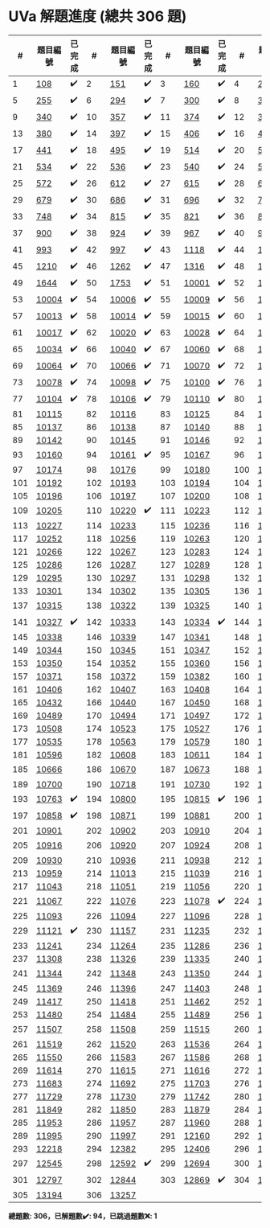 # UVa 解題進度 (總共 306 題)

| # |題目編號|已完成| # |題目編號|已完成| # |題目編號|已完成| # |題目編號|已完成|
|---|-----------|----------|---|-----------|----------|---|-----------|----------|---|-----------|----------|
| 1 |   <a href="https://onlinejudge.org/external/1/108.pdf" target="_blank">108</a>   |  ✔️  | 2 |   <a href="https://onlinejudge.org/external/1/151.pdf" target="_blank">151</a>   |  ✔️  | 3 |   <a href="https://onlinejudge.org/external/1/160.pdf" target="_blank">160</a>   |  ✔️  | 4 |   <a href="https://onlinejudge.org/external/2/245.pdf" target="_blank">245</a>   |  ✔️  |
| 5 |   <a href="https://onlinejudge.org/external/2/255.pdf" target="_blank">255</a>   |  ✔️  | 6 |   <a href="https://onlinejudge.org/external/2/294.pdf" target="_blank">294</a>   |  ✔️  | 7 |   <a href="https://onlinejudge.org/external/3/300.pdf" target="_blank">300</a>   |  ✔️  | 8 |   <a href="https://onlinejudge.org/external/3/337.pdf" target="_blank">337</a>   |  ✔️  |
| 9 |   <a href="https://onlinejudge.org/external/3/340.pdf" target="_blank">340</a>   |  ✔️  | 10 |   <a href="https://onlinejudge.org/external/3/357.pdf" target="_blank">357</a>   |  ✔️  | 11 |   <a href="https://onlinejudge.org/external/3/374.pdf" target="_blank">374</a>   |  ✔️  | 12 |   <a href="https://onlinejudge.org/external/3/378.pdf" target="_blank">378</a>   |  ✔️  |
| 13 |   <a href="https://onlinejudge.org/external/3/380.pdf" target="_blank">380</a>   |  ✔️  | 14 |   <a href="https://onlinejudge.org/external/3/397.pdf" target="_blank">397</a>   |  ✔️  | 15 |   <a href="https://onlinejudge.org/external/4/406.pdf" target="_blank">406</a>   |  ✔️  | 16 |   <a href="https://onlinejudge.org/external/4/439.pdf" target="_blank">439</a>   |  ✔️  |
| 17 |   <a href="https://onlinejudge.org/external/4/441.pdf" target="_blank">441</a>   |  ✔️  | 18 |   <a href="https://onlinejudge.org/external/4/495.pdf" target="_blank">495</a>   |  ✔️  | 19 |   <a href="https://onlinejudge.org/external/5/514.pdf" target="_blank">514</a>   |  ✔️  | 20 |   <a href="https://onlinejudge.org/external/5/516.pdf" target="_blank">516</a>   |  ✔️  |
| 21 |   <a href="https://onlinejudge.org/external/5/534.pdf" target="_blank">534</a>   |  ✔️  | 22 |   <a href="https://onlinejudge.org/external/5/536.pdf" target="_blank">536</a>   |  ✔️  | 23 |   <a href="https://onlinejudge.org/external/5/540.pdf" target="_blank">540</a>   |  ✔️  | 24 |   <a href="https://onlinejudge.org/external/5/543.pdf" target="_blank">543</a>   |  ✔️  |
| 25 |   <a href="https://onlinejudge.org/external/5/572.pdf" target="_blank">572</a>   |  ✔️  | 26 |   <a href="https://onlinejudge.org/external/6/612.pdf" target="_blank">612</a>   |  ✔️  | 27 |   <a href="https://onlinejudge.org/external/6/615.pdf" target="_blank">615</a>   |  ✔️  | 28 |   <a href="https://onlinejudge.org/external/6/657.pdf" target="_blank">657</a>   |  ✔️  |
| 29 |   <a href="https://onlinejudge.org/external/6/679.pdf" target="_blank">679</a>   |  ✔️  | 30 |   <a href="https://onlinejudge.org/external/6/686.pdf" target="_blank">686</a>   |  ✔️  | 31 |   <a href="https://onlinejudge.org/external/6/696.pdf" target="_blank">696</a>   |  ✔️  | 32 |   <a href="https://onlinejudge.org/external/7/722.pdf" target="_blank">722</a>   |  ✔️  |
| 33 |   <a href="https://onlinejudge.org/external/7/748.pdf" target="_blank">748</a>   |  ✔️  | 34 |   <a href="https://onlinejudge.org/external/8/815.pdf" target="_blank">815</a>   |  ✔️  | 35 |   <a href="https://onlinejudge.org/external/8/821.pdf" target="_blank">821</a>   |  ✔️  | 36 |   <a href="https://onlinejudge.org/external/8/855.pdf" target="_blank">855</a>   |  ✔️  |
| 37 |   <a href="https://onlinejudge.org/external/9/900.pdf" target="_blank">900</a>   |  ✔️  | 38 |   <a href="https://onlinejudge.org/external/9/924.pdf" target="_blank">924</a>   |  ✔️  | 39 |   <a href="https://onlinejudge.org/external/9/967.pdf" target="_blank">967</a>   |  ✔️  | 40 |   <a href="https://onlinejudge.org/external/9/991.pdf" target="_blank">991</a>   |  ✔️  |
| 41 |   <a href="https://onlinejudge.org/external/9/993.pdf" target="_blank">993</a>   |  ✔️  | 42 |   <a href="https://onlinejudge.org/external/9/997.pdf" target="_blank">997</a>   |  ✔️  | 43 |   <a href="https://onlinejudge.org/external/11/1118.pdf" target="_blank">1118</a>   |  ✔️  | 44 |   <a href="https://onlinejudge.org/external/12/1200.pdf" target="_blank">1200</a>   |  ✔️  |
| 45 |   <a href="https://onlinejudge.org/external/12/1210.pdf" target="_blank">1210</a>   |  ✔️  | 46 |   <a href="https://onlinejudge.org/external/12/1262.pdf" target="_blank">1262</a>   |  ✔️  | 47 |   <a href="https://onlinejudge.org/external/13/1316.pdf" target="_blank">1316</a>   |  ✔️  | 48 |   <a href="https://onlinejudge.org/external/16/1640.pdf" target="_blank">1640</a>   |  ✔️  |
| 49 |   <a href="https://onlinejudge.org/external/16/1644.pdf" target="_blank">1644</a>   |  ✔️  | 50 |   <a href="https://onlinejudge.org/external/17/1753.pdf" target="_blank">1753</a>   |  ✔️  | 51 |   <a href="https://onlinejudge.org/external/100/10001.pdf" target="_blank">10001</a>   |  ✔️  | 52 |   <a href="https://onlinejudge.org/external/100/10002.pdf" target="_blank">10002</a>   |  ✔️  |
| 53 |   <a href="https://onlinejudge.org/external/100/10004.pdf" target="_blank">10004</a>   |  ✔️  | 54 |   <a href="https://onlinejudge.org/external/100/10006.pdf" target="_blank">10006</a>   |  ✔️  | 55 |   <a href="https://onlinejudge.org/external/100/10009.pdf" target="_blank">10009</a>   |  ✔️  | 56 |   <a href="https://onlinejudge.org/external/100/10010.pdf" target="_blank">10010</a>   |  ✔️  |
| 57 |   <a href="https://onlinejudge.org/external/100/10013.pdf" target="_blank">10013</a>   |  ✔️  | 58 |   <a href="https://onlinejudge.org/external/100/10014.pdf" target="_blank">10014</a>   |  ✔️  | 59 |   <a href="https://onlinejudge.org/external/100/10015.pdf" target="_blank">10015</a>   |  ✔️  | 60 |   <a href="https://onlinejudge.org/external/100/10016.pdf" target="_blank">10016</a>   |  ✔️  |
| 61 |   <a href="https://onlinejudge.org/external/100/10017.pdf" target="_blank">10017</a>   |  ✔️  | 62 |   <a href="https://onlinejudge.org/external/100/10020.pdf" target="_blank">10020</a>   |  ✔️  | 63 |   <a href="https://onlinejudge.org/external/100/10028.pdf" target="_blank">10028</a>   |  ✔️  | 64 |   <a href="https://onlinejudge.org/external/100/10030.pdf" target="_blank">10030</a>   |  ❌  |
| 65 |   <a href="https://onlinejudge.org/external/100/10034.pdf" target="_blank">10034</a>   |  ✔️  | 66 |   <a href="https://onlinejudge.org/external/100/10040.pdf" target="_blank">10040</a>   |  ✔️  | 67 |   <a href="https://onlinejudge.org/external/100/10060.pdf" target="_blank">10060</a>   |  ✔️  | 68 |   <a href="https://onlinejudge.org/external/100/10063.pdf" target="_blank">10063</a>   |  ✔️  |
| 69 |   <a href="https://onlinejudge.org/external/100/10064.pdf" target="_blank">10064</a>   |  ✔️  | 70 |   <a href="https://onlinejudge.org/external/100/10066.pdf" target="_blank">10066</a>   |  ✔️  | 71 |   <a href="https://onlinejudge.org/external/100/10070.pdf" target="_blank">10070</a>   |  ✔️  | 72 |   <a href="https://onlinejudge.org/external/100/10077.pdf" target="_blank">10077</a>   |  ✔️  |
| 73 |   <a href="https://onlinejudge.org/external/100/10078.pdf" target="_blank">10078</a>   |  ✔️  | 74 |   <a href="https://onlinejudge.org/external/100/10098.pdf" target="_blank">10098</a>   |  ✔️  | 75 |   <a href="https://onlinejudge.org/external/101/10100.pdf" target="_blank">10100</a>   |  ✔️  | 76 |   <a href="https://onlinejudge.org/external/101/10102.pdf" target="_blank">10102</a>   |  ✔️  |
| 77 |   <a href="https://onlinejudge.org/external/101/10104.pdf" target="_blank">10104</a>   |  ✔️  | 78 |   <a href="https://onlinejudge.org/external/101/10106.pdf" target="_blank">10106</a>   |  ✔️  | 79 |   <a href="https://onlinejudge.org/external/101/10110.pdf" target="_blank">10110</a>   |  ✔️  | 80 |   <a href="https://onlinejudge.org/external/101/10114.pdf" target="_blank">10114</a>   |    |
| 81 |   <a href="https://onlinejudge.org/external/101/10115.pdf" target="_blank">10115</a>   |    | 82 |   <a href="https://onlinejudge.org/external/101/10116.pdf" target="_blank">10116</a>   |    | 83 |   <a href="https://onlinejudge.org/external/101/10125.pdf" target="_blank">10125</a>   |    | 84 |   <a href="https://onlinejudge.org/external/101/10127.pdf" target="_blank">10127</a>   |    |
| 85 |   <a href="https://onlinejudge.org/external/101/10137.pdf" target="_blank">10137</a>   |    | 86 |   <a href="https://onlinejudge.org/external/101/10138.pdf" target="_blank">10138</a>   |    | 87 |   <a href="https://onlinejudge.org/external/101/10140.pdf" target="_blank">10140</a>   |    | 88 |   <a href="https://onlinejudge.org/external/101/10141.pdf" target="_blank">10141</a>   |    |
| 89 |   <a href="https://onlinejudge.org/external/101/10142.pdf" target="_blank">10142</a>   |    | 90 |   <a href="https://onlinejudge.org/external/101/10145.pdf" target="_blank">10145</a>   |    | 91 |   <a href="https://onlinejudge.org/external/101/10146.pdf" target="_blank">10146</a>   |    | 92 |   <a href="https://onlinejudge.org/external/101/10152.pdf" target="_blank">10152</a>   |    |
| 93 |   <a href="https://onlinejudge.org/external/101/10160.pdf" target="_blank">10160</a>   |    | 94 |   <a href="https://onlinejudge.org/external/101/10161.pdf" target="_blank">10161</a>   |  ✔️  | 95 |   <a href="https://onlinejudge.org/external/101/10167.pdf" target="_blank">10167</a>   |    | 96 |   <a href="https://onlinejudge.org/external/101/10172.pdf" target="_blank">10172</a>   |    |
| 97 |   <a href="https://onlinejudge.org/external/101/10174.pdf" target="_blank">10174</a>   |    | 98 |   <a href="https://onlinejudge.org/external/101/10176.pdf" target="_blank">10176</a>   |    | 99 |   <a href="https://onlinejudge.org/external/101/10180.pdf" target="_blank">10180</a>   |    | 100 |   <a href="https://onlinejudge.org/external/101/10182.pdf" target="_blank">10182</a>   |    |
| 101 |   <a href="https://onlinejudge.org/external/101/10192.pdf" target="_blank">10192</a>   |    | 102 |   <a href="https://onlinejudge.org/external/101/10193.pdf" target="_blank">10193</a>   |    | 103 |   <a href="https://onlinejudge.org/external/101/10194.pdf" target="_blank">10194</a>   |    | 104 |   <a href="https://onlinejudge.org/external/101/10195.pdf" target="_blank">10195</a>   |    |
| 105 |   <a href="https://onlinejudge.org/external/101/10196.pdf" target="_blank">10196</a>   |    | 106 |   <a href="https://onlinejudge.org/external/101/10197.pdf" target="_blank">10197</a>   |    | 107 |   <a href="https://onlinejudge.org/external/102/10200.pdf" target="_blank">10200</a>   |    | 108 |   <a href="https://onlinejudge.org/external/102/10203.pdf" target="_blank">10203</a>   |    |
| 109 |   <a href="https://onlinejudge.org/external/102/10205.pdf" target="_blank">10205</a>   |    | 110 |   <a href="https://onlinejudge.org/external/102/10220.pdf" target="_blank">10220</a>   |  ✔️  | 111 |   <a href="https://onlinejudge.org/external/102/10223.pdf" target="_blank">10223</a>   |    | 112 |   <a href="https://onlinejudge.org/external/102/10225.pdf" target="_blank">10225</a>   |    |
| 113 |   <a href="https://onlinejudge.org/external/102/10227.pdf" target="_blank">10227</a>   |    | 114 |   <a href="https://onlinejudge.org/external/102/10233.pdf" target="_blank">10233</a>   |    | 115 |   <a href="https://onlinejudge.org/external/102/10236.pdf" target="_blank">10236</a>   |    | 116 |   <a href="https://onlinejudge.org/external/102/10238.pdf" target="_blank">10238</a>   |    |
| 117 |   <a href="https://onlinejudge.org/external/102/10252.pdf" target="_blank">10252</a>   |    | 118 |   <a href="https://onlinejudge.org/external/102/10256.pdf" target="_blank">10256</a>   |    | 119 |   <a href="https://onlinejudge.org/external/102/10263.pdf" target="_blank">10263</a>   |    | 120 |   <a href="https://onlinejudge.org/external/102/10264.pdf" target="_blank">10264</a>   |    |
| 121 |   <a href="https://onlinejudge.org/external/102/10266.pdf" target="_blank">10266</a>   |    | 122 |   <a href="https://onlinejudge.org/external/102/10267.pdf" target="_blank">10267</a>   |    | 123 |   <a href="https://onlinejudge.org/external/102/10283.pdf" target="_blank">10283</a>   |    | 124 |   <a href="https://onlinejudge.org/external/102/10284.pdf" target="_blank">10284</a>   |    |
| 125 |   <a href="https://onlinejudge.org/external/102/10286.pdf" target="_blank">10286</a>   |    | 126 |   <a href="https://onlinejudge.org/external/102/10287.pdf" target="_blank">10287</a>   |    | 127 |   <a href="https://onlinejudge.org/external/102/10289.pdf" target="_blank">10289</a>   |    | 128 |   <a href="https://onlinejudge.org/external/102/10293.pdf" target="_blank">10293</a>   |    |
| 129 |   <a href="https://onlinejudge.org/external/102/10295.pdf" target="_blank">10295</a>   |    | 130 |   <a href="https://onlinejudge.org/external/102/10297.pdf" target="_blank">10297</a>   |    | 131 |   <a href="https://onlinejudge.org/external/102/10298.pdf" target="_blank">10298</a>   |    | 132 |   <a href="https://onlinejudge.org/external/102/10299.pdf" target="_blank">10299</a>   |    |
| 133 |   <a href="https://onlinejudge.org/external/103/10301.pdf" target="_blank">10301</a>   |    | 134 |   <a href="https://onlinejudge.org/external/103/10302.pdf" target="_blank">10302</a>   |    | 135 |   <a href="https://onlinejudge.org/external/103/10305.pdf" target="_blank">10305</a>   |    | 136 |   <a href="https://onlinejudge.org/external/103/10311.pdf" target="_blank">10311</a>   |    |
| 137 |   <a href="https://onlinejudge.org/external/103/10315.pdf" target="_blank">10315</a>   |    | 138 |   <a href="https://onlinejudge.org/external/103/10322.pdf" target="_blank">10322</a>   |    | 139 |   <a href="https://onlinejudge.org/external/103/10325.pdf" target="_blank">10325</a>   |    | 140 |   <a href="https://onlinejudge.org/external/103/10326.pdf" target="_blank">10326</a>   |  ✔️  |
| 141 |   <a href="https://onlinejudge.org/external/103/10327.pdf" target="_blank">10327</a>   |  ✔️  | 142 |   <a href="https://onlinejudge.org/external/103/10333.pdf" target="_blank">10333</a>   |    | 143 |   <a href="https://onlinejudge.org/external/103/10334.pdf" target="_blank">10334</a>   |  ✔️  | 144 |   <a href="https://onlinejudge.org/external/103/10336.pdf" target="_blank">10336</a>   |    |
| 145 |   <a href="https://onlinejudge.org/external/103/10338.pdf" target="_blank">10338</a>   |    | 146 |   <a href="https://onlinejudge.org/external/103/10339.pdf" target="_blank">10339</a>   |    | 147 |   <a href="https://onlinejudge.org/external/103/10341.pdf" target="_blank">10341</a>   |    | 148 |   <a href="https://onlinejudge.org/external/103/10343.pdf" target="_blank">10343</a>   |    |
| 149 |   <a href="https://onlinejudge.org/external/103/10344.pdf" target="_blank">10344</a>   |    | 150 |   <a href="https://onlinejudge.org/external/103/10345.pdf" target="_blank">10345</a>   |    | 151 |   <a href="https://onlinejudge.org/external/103/10347.pdf" target="_blank">10347</a>   |    | 152 |   <a href="https://onlinejudge.org/external/103/10348.pdf" target="_blank">10348</a>   |    |
| 153 |   <a href="https://onlinejudge.org/external/103/10350.pdf" target="_blank">10350</a>   |    | 154 |   <a href="https://onlinejudge.org/external/103/10352.pdf" target="_blank">10352</a>   |    | 155 |   <a href="https://onlinejudge.org/external/103/10360.pdf" target="_blank">10360</a>   |    | 156 |   <a href="https://onlinejudge.org/external/103/10368.pdf" target="_blank">10368</a>   |    |
| 157 |   <a href="https://onlinejudge.org/external/103/10371.pdf" target="_blank">10371</a>   |    | 158 |   <a href="https://onlinejudge.org/external/103/10372.pdf" target="_blank">10372</a>   |    | 159 |   <a href="https://onlinejudge.org/external/103/10382.pdf" target="_blank">10382</a>   |    | 160 |   <a href="https://onlinejudge.org/external/104/10405.pdf" target="_blank">10405</a>   |    |
| 161 |   <a href="https://onlinejudge.org/external/104/10406.pdf" target="_blank">10406</a>   |    | 162 |   <a href="https://onlinejudge.org/external/104/10407.pdf" target="_blank">10407</a>   |    | 163 |   <a href="https://onlinejudge.org/external/104/10408.pdf" target="_blank">10408</a>   |    | 164 |   <a href="https://onlinejudge.org/external/104/10427.pdf" target="_blank">10427</a>   |    |
| 165 |   <a href="https://onlinejudge.org/external/104/10432.pdf" target="_blank">10432</a>   |    | 166 |   <a href="https://onlinejudge.org/external/104/10440.pdf" target="_blank">10440</a>   |    | 167 |   <a href="https://onlinejudge.org/external/104/10450.pdf" target="_blank">10450</a>   |    | 168 |   <a href="https://onlinejudge.org/external/104/10466.pdf" target="_blank">10466</a>   |    |
| 169 |   <a href="https://onlinejudge.org/external/104/10489.pdf" target="_blank">10489</a>   |    | 170 |   <a href="https://onlinejudge.org/external/104/10494.pdf" target="_blank">10494</a>   |    | 171 |   <a href="https://onlinejudge.org/external/104/10497.pdf" target="_blank">10497</a>   |    | 172 |   <a href="https://onlinejudge.org/external/105/10504.pdf" target="_blank">10504</a>   |    |
| 173 |   <a href="https://onlinejudge.org/external/105/10508.pdf" target="_blank">10508</a>   |    | 174 |   <a href="https://onlinejudge.org/external/105/10523.pdf" target="_blank">10523</a>   |    | 175 |   <a href="https://onlinejudge.org/external/105/10527.pdf" target="_blank">10527</a>   |    | 176 |   <a href="https://onlinejudge.org/external/105/10533.pdf" target="_blank">10533</a>   |    |
| 177 |   <a href="https://onlinejudge.org/external/105/10535.pdf" target="_blank">10535</a>   |    | 178 |   <a href="https://onlinejudge.org/external/105/10563.pdf" target="_blank">10563</a>   |    | 179 |   <a href="https://onlinejudge.org/external/105/10579.pdf" target="_blank">10579</a>   |    | 180 |   <a href="https://onlinejudge.org/external/105/10583.pdf" target="_blank">10583</a>   |    |
| 181 |   <a href="https://onlinejudge.org/external/105/10596.pdf" target="_blank">10596</a>   |    | 182 |   <a href="https://onlinejudge.org/external/106/10608.pdf" target="_blank">10608</a>   |    | 183 |   <a href="https://onlinejudge.org/external/106/10611.pdf" target="_blank">10611</a>   |    | 184 |   <a href="https://onlinejudge.org/external/106/10625.pdf" target="_blank">10625</a>   |    |
| 185 |   <a href="https://onlinejudge.org/external/106/10666.pdf" target="_blank">10666</a>   |    | 186 |   <a href="https://onlinejudge.org/external/106/10670.pdf" target="_blank">10670</a>   |    | 187 |   <a href="https://onlinejudge.org/external/106/10673.pdf" target="_blank">10673</a>   |    | 188 |   <a href="https://onlinejudge.org/external/106/10684.pdf" target="_blank">10684</a>   |  ✔️  |
| 189 |   <a href="https://onlinejudge.org/external/107/10700.pdf" target="_blank">10700</a>   |    | 190 |   <a href="https://onlinejudge.org/external/107/10718.pdf" target="_blank">10718</a>   |    | 191 |   <a href="https://onlinejudge.org/external/107/10730.pdf" target="_blank">10730</a>   |    | 192 |   <a href="https://onlinejudge.org/external/107/10738.pdf" target="_blank">10738</a>   |    |
| 193 |   <a href="https://onlinejudge.org/external/107/10763.pdf" target="_blank">10763</a>   |  ✔️  | 194 |   <a href="https://onlinejudge.org/external/108/10800.pdf" target="_blank">10800</a>   |    | 195 |   <a href="https://onlinejudge.org/external/108/10815.pdf" target="_blank">10815</a>   |  ✔️  | 196 |   <a href="https://onlinejudge.org/external/108/10820.pdf" target="_blank">10820</a>   |    |
| 197 |   <a href="https://onlinejudge.org/external/108/10858.pdf" target="_blank">10858</a>   |  ✔️  | 198 |   <a href="https://onlinejudge.org/external/108/10871.pdf" target="_blank">10871</a>   |    | 199 |   <a href="https://onlinejudge.org/external/108/10881.pdf" target="_blank">10881</a>   |    | 200 |   <a href="https://onlinejudge.org/external/108/10887.pdf" target="_blank">10887</a>   |    |
| 201 |   <a href="https://onlinejudge.org/external/109/10901.pdf" target="_blank">10901</a>   |    | 202 |   <a href="https://onlinejudge.org/external/109/10902.pdf" target="_blank">10902</a>   |    | 203 |   <a href="https://onlinejudge.org/external/109/10910.pdf" target="_blank">10910</a>   |    | 204 |   <a href="https://onlinejudge.org/external/109/10915.pdf" target="_blank">10915</a>   |    |
| 205 |   <a href="https://onlinejudge.org/external/109/10916.pdf" target="_blank">10916</a>   |    | 206 |   <a href="https://onlinejudge.org/external/109/10920.pdf" target="_blank">10920</a>   |    | 207 |   <a href="https://onlinejudge.org/external/109/10924.pdf" target="_blank">10924</a>   |    | 208 |   <a href="https://onlinejudge.org/external/109/10926.pdf" target="_blank">10926</a>   |  ✔️  |
| 209 |   <a href="https://onlinejudge.org/external/109/10930.pdf" target="_blank">10930</a>   |    | 210 |   <a href="https://onlinejudge.org/external/109/10936.pdf" target="_blank">10936</a>   |    | 211 |   <a href="https://onlinejudge.org/external/109/10938.pdf" target="_blank">10938</a>   |    | 212 |   <a href="https://onlinejudge.org/external/109/10940.pdf" target="_blank">10940</a>   |    |
| 213 |   <a href="https://onlinejudge.org/external/109/10959.pdf" target="_blank">10959</a>   |    | 214 |   <a href="https://onlinejudge.org/external/110/11013.pdf" target="_blank">11013</a>   |    | 215 |   <a href="https://onlinejudge.org/external/110/11039.pdf" target="_blank">11039</a>   |    | 216 |   <a href="https://onlinejudge.org/external/110/11040.pdf" target="_blank">11040</a>   |    |
| 217 |   <a href="https://onlinejudge.org/external/110/11043.pdf" target="_blank">11043</a>   |    | 218 |   <a href="https://onlinejudge.org/external/110/11051.pdf" target="_blank">11051</a>   |    | 219 |   <a href="https://onlinejudge.org/external/110/11056.pdf" target="_blank">11056</a>   |    | 220 |   <a href="https://onlinejudge.org/external/110/11057.pdf" target="_blank">11057</a>   |    |
| 221 |   <a href="https://onlinejudge.org/external/110/11067.pdf" target="_blank">11067</a>   |    | 222 |   <a href="https://onlinejudge.org/external/110/11076.pdf" target="_blank">11076</a>   |    | 223 |   <a href="https://onlinejudge.org/external/110/11078.pdf" target="_blank">11078</a>   |  ✔️  | 224 |   <a href="https://onlinejudge.org/external/110/11086.pdf" target="_blank">11086</a>   |    |
| 225 |   <a href="https://onlinejudge.org/external/110/11093.pdf" target="_blank">11093</a>   |    | 226 |   <a href="https://onlinejudge.org/external/110/11094.pdf" target="_blank">11094</a>   |    | 227 |   <a href="https://onlinejudge.org/external/110/11096.pdf" target="_blank">11096</a>   |    | 228 |   <a href="https://onlinejudge.org/external/111/11115.pdf" target="_blank">11115</a>   |    |
| 229 |   <a href="https://onlinejudge.org/external/111/11121.pdf" target="_blank">11121</a>   |  ✔️  | 230 |   <a href="https://onlinejudge.org/external/111/11157.pdf" target="_blank">11157</a>   |    | 231 |   <a href="https://onlinejudge.org/external/112/11235.pdf" target="_blank">11235</a>   |    | 232 |   <a href="https://onlinejudge.org/external/112/11240.pdf" target="_blank">11240</a>   |    |
| 233 |   <a href="https://onlinejudge.org/external/112/11241.pdf" target="_blank">11241</a>   |    | 234 |   <a href="https://onlinejudge.org/external/112/11264.pdf" target="_blank">11264</a>   |    | 235 |   <a href="https://onlinejudge.org/external/112/11286.pdf" target="_blank">11286</a>   |    | 236 |   <a href="https://onlinejudge.org/external/112/11287.pdf" target="_blank">11287</a>   |    |
| 237 |   <a href="https://onlinejudge.org/external/113/11308.pdf" target="_blank">11308</a>   |    | 238 |   <a href="https://onlinejudge.org/external/113/11326.pdf" target="_blank">11326</a>   |    | 239 |   <a href="https://onlinejudge.org/external/113/11335.pdf" target="_blank">11335</a>   |    | 240 |   <a href="https://onlinejudge.org/external/113/11340.pdf" target="_blank">11340</a>   |    |
| 241 |   <a href="https://onlinejudge.org/external/113/11344.pdf" target="_blank">11344</a>   |    | 242 |   <a href="https://onlinejudge.org/external/113/11348.pdf" target="_blank">11348</a>   |    | 243 |   <a href="https://onlinejudge.org/external/113/11350.pdf" target="_blank">11350</a>   |    | 244 |   <a href="https://onlinejudge.org/external/113/11360.pdf" target="_blank">11360</a>   |  ✔️  |
| 245 |   <a href="https://onlinejudge.org/external/113/11369.pdf" target="_blank">11369</a>   |    | 246 |   <a href="https://onlinejudge.org/external/113/11396.pdf" target="_blank">11396</a>   |    | 247 |   <a href="https://onlinejudge.org/external/114/11403.pdf" target="_blank">11403</a>   |    | 248 |   <a href="https://onlinejudge.org/external/114/11412.pdf" target="_blank">11412</a>   |    |
| 249 |   <a href="https://onlinejudge.org/external/114/11417.pdf" target="_blank">11417</a>   |    | 250 |   <a href="https://onlinejudge.org/external/114/11418.pdf" target="_blank">11418</a>   |    | 251 |   <a href="https://onlinejudge.org/external/114/11462.pdf" target="_blank">11462</a>   |    | 252 |   <a href="https://onlinejudge.org/external/114/11475.pdf" target="_blank">11475</a>   |    |
| 253 |   <a href="https://onlinejudge.org/external/114/11480.pdf" target="_blank">11480</a>   |    | 254 |   <a href="https://onlinejudge.org/external/114/11484.pdf" target="_blank">11484</a>   |    | 255 |   <a href="https://onlinejudge.org/external/114/11489.pdf" target="_blank">11489</a>   |    | 256 |   <a href="https://onlinejudge.org/external/115/11505.pdf" target="_blank">11505</a>   |    |
| 257 |   <a href="https://onlinejudge.org/external/115/11507.pdf" target="_blank">11507</a>   |    | 258 |   <a href="https://onlinejudge.org/external/115/11508.pdf" target="_blank">11508</a>   |    | 259 |   <a href="https://onlinejudge.org/external/115/11515.pdf" target="_blank">11515</a>   |    | 260 |   <a href="https://onlinejudge.org/external/115/11518.pdf" target="_blank">11518</a>   |  ✔️  |
| 261 |   <a href="https://onlinejudge.org/external/115/11519.pdf" target="_blank">11519</a>   |    | 262 |   <a href="https://onlinejudge.org/external/115/11520.pdf" target="_blank">11520</a>   |    | 263 |   <a href="https://onlinejudge.org/external/115/11536.pdf" target="_blank">11536</a>   |    | 264 |   <a href="https://onlinejudge.org/external/115/11538.pdf" target="_blank">11538</a>   |    |
| 265 |   <a href="https://onlinejudge.org/external/115/11550.pdf" target="_blank">11550</a>   |    | 266 |   <a href="https://onlinejudge.org/external/115/11583.pdf" target="_blank">11583</a>   |    | 267 |   <a href="https://onlinejudge.org/external/115/11586.pdf" target="_blank">11586</a>   |    | 268 |   <a href="https://onlinejudge.org/external/116/11609.pdf" target="_blank">11609</a>   |    |
| 269 |   <a href="https://onlinejudge.org/external/116/11614.pdf" target="_blank">11614</a>   |    | 270 |   <a href="https://onlinejudge.org/external/116/11615.pdf" target="_blank">11615</a>   |    | 271 |   <a href="https://onlinejudge.org/external/116/11616.pdf" target="_blank">11616</a>   |    | 272 |   <a href="https://onlinejudge.org/external/116/11629.pdf" target="_blank">11629</a>   |    |
| 273 |   <a href="https://onlinejudge.org/external/116/11683.pdf" target="_blank">11683</a>   |    | 274 |   <a href="https://onlinejudge.org/external/116/11692.pdf" target="_blank">11692</a>   |    | 275 |   <a href="https://onlinejudge.org/external/117/11703.pdf" target="_blank">11703</a>   |    | 276 |   <a href="https://onlinejudge.org/external/117/11714.pdf" target="_blank">11714</a>   |    |
| 277 |   <a href="https://onlinejudge.org/external/117/11729.pdf" target="_blank">11729</a>   |    | 278 |   <a href="https://onlinejudge.org/external/117/11730.pdf" target="_blank">11730</a>   |    | 279 |   <a href="https://onlinejudge.org/external/117/11742.pdf" target="_blank">11742</a>   |    | 280 |   <a href="https://onlinejudge.org/external/118/11847.pdf" target="_blank">11847</a>   |    |
| 281 |   <a href="https://onlinejudge.org/external/118/11849.pdf" target="_blank">11849</a>   |    | 282 |   <a href="https://onlinejudge.org/external/118/11850.pdf" target="_blank">11850</a>   |    | 283 |   <a href="https://onlinejudge.org/external/118/11879.pdf" target="_blank">11879</a>   |    | 284 |   <a href="https://onlinejudge.org/external/118/11898.pdf" target="_blank">11898</a>   |    |
| 285 |   <a href="https://onlinejudge.org/external/119/11953.pdf" target="_blank">11953</a>   |    | 286 |   <a href="https://onlinejudge.org/external/119/11957.pdf" target="_blank">11957</a>   |    | 287 |   <a href="https://onlinejudge.org/external/119/11960.pdf" target="_blank">11960</a>   |    | 288 |   <a href="https://onlinejudge.org/external/119/11991.pdf" target="_blank">11991</a>   |    |
| 289 |   <a href="https://onlinejudge.org/external/119/11995.pdf" target="_blank">11995</a>   |    | 290 |   <a href="https://onlinejudge.org/external/119/11997.pdf" target="_blank">11997</a>   |    | 291 |   <a href="https://onlinejudge.org/external/121/12160.pdf" target="_blank">12160</a>   |    | 292 |   <a href="https://onlinejudge.org/external/122/12207.pdf" target="_blank">12207</a>   |    |
| 293 |   <a href="https://onlinejudge.org/external/122/12218.pdf" target="_blank">12218</a>   |    | 294 |   <a href="https://onlinejudge.org/external/123/12382.pdf" target="_blank">12382</a>   |    | 295 |   <a href="https://onlinejudge.org/external/124/12406.pdf" target="_blank">12406</a>   |    | 296 |   <a href="https://onlinejudge.org/external/124/12455.pdf" target="_blank">12455</a>   |    |
| 297 |   <a href="https://onlinejudge.org/external/125/12545.pdf" target="_blank">12545</a>   |    | 298 |   <a href="https://onlinejudge.org/external/125/12592.pdf" target="_blank">12592</a>   |  ✔️  | 299 |   <a href="https://onlinejudge.org/external/126/12694.pdf" target="_blank">12694</a>   |    | 300 |   <a href="https://onlinejudge.org/external/127/12705.pdf" target="_blank">12705</a>   |    |
| 301 |   <a href="https://onlinejudge.org/external/127/12797.pdf" target="_blank">12797</a>   |    | 302 |   <a href="https://onlinejudge.org/external/128/12844.pdf" target="_blank">12844</a>   |    | 303 |   <a href="https://onlinejudge.org/external/128/12869.pdf" target="_blank">12869</a>   |  ✔️  | 304 |   <a href="https://onlinejudge.org/external/129/12918.pdf" target="_blank">12918</a>   |    |
| 305 |   <a href="https://onlinejudge.org/external/131/13194.pdf" target="_blank">13194</a>   |    | 306 |   <a href="https://onlinejudge.org/external/132/13257.pdf" target="_blank">13257</a>   |    |   |   |   |   |   |   |

**總題數: 306，已解題數✔️: 94，已跳過題數❌: 1**
